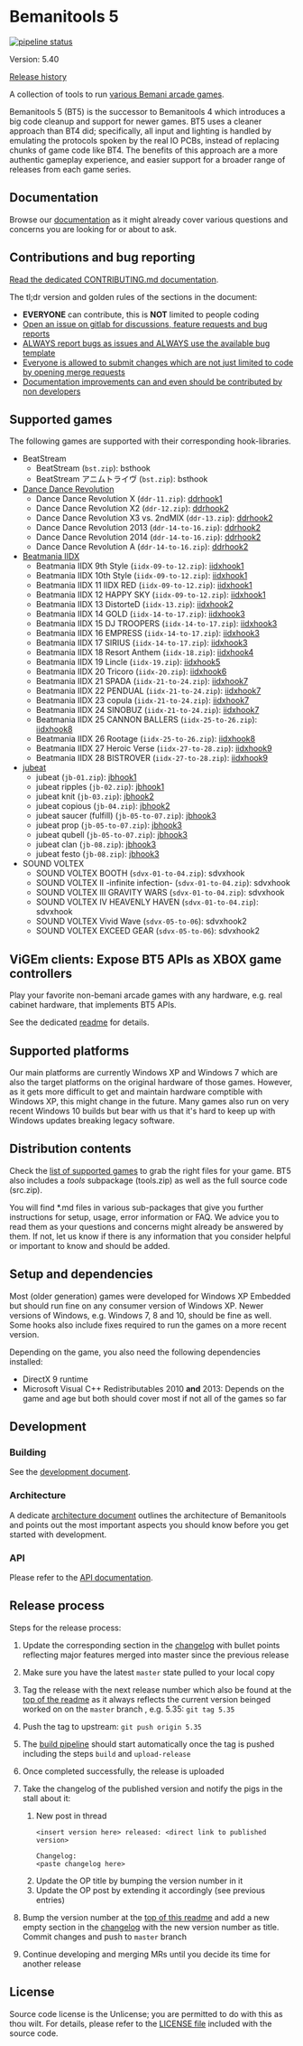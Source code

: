# Bemanitools 5
[![pipeline status](https://dev.s-ul.net/djhackers/bemanitools/badges/master/pipeline.svg)](https://dev.s-ul.net/djhackers/bemanitools/commits/master)

Version: 5.40

[Release history](CHANGELOG.md)

A collection of tools to run [various Bemani arcade games](#list-of-supported-games).

Bemanitools 5 (BT5) is the successor to Bemanitools 4 which introduces a big code cleanup and support for newer games.
BT5 uses a cleaner approach than BT4 did; specifically, all input and lighting is handled by emulating the protocols
spoken by the real IO PCBs, instead of replacing chunks of game code like BT4. The benefits of this approach are a more
authentic gameplay experience, and easier support for a broader range of releases from each game series.

## Documentation
Browse our [documentation](doc/README.md) as it might already cover various questions and concerns
you are looking for or about to ask.

## Contributions and bug reporting
[Read the dedicated CONTRIBUTING.md documentation](CONTRIBUTING.md).

The tl;dr version and golden rules of the sections in the document:
* **EVERYONE** can contribute, this is **NOT** limited to people coding
* [Open an issue on gitlab for discussions, feature requests and bug reports](CONTRIBUTING.md#reporting-and-discussions-issues-section-on-github)
* [ALWAYS report bugs as issues and ALWAYS use the available bug template](CONTRIBUTING.md#bug-reports)
* [Everyone is allowed to submit changes which are not just limited to code by opening merge requests](CONTRIBUTING.md#pull-requests-bugfixes-new-features-or-other-code-contributions)
* [Documentation improvements can and even should be contributed by non developers](CONTRIBUTING.md#pull-requests-bugfixes-new-features-or-other-code-contributions)

## Supported games
The following games are supported with their corresponding hook-libraries.

* BeatStream
    * BeatStream (`bst.zip`): bsthook
    * BeatStream アニムトライヴ (`bst.zip`): bsthook
* [Dance Dance Revolution](doc/ddrhook/README.md)
    * Dance Dance Revolution X (`ddr-11.zip`): [ddrhook1](doc/ddrhook/ddrhook1.md)
    * Dance Dance Revolution X2 (`ddr-12.zip`): [ddrhook2](doc/ddrhook/ddrhook2.md)
    * Dance Dance Revolution X3 vs. 2ndMIX (`ddr-13.zip`): [ddrhook2](doc/ddrhook/ddrhook2.md)
    * Dance Dance Revolution 2013 (`ddr-14-to-16.zip`): [ddrhook2](doc/ddrhook/ddrhook2.md)
    * Dance Dance Revolution 2014 (`ddr-14-to-16.zip`): [ddrhook2](doc/ddrhook/ddrhook2.md)
    * Dance Dance Revolution A (`ddr-14-to-16.zip`): [ddrhook2](doc/ddrhook/ddrhook2.md)
* [Beatmania IIDX](doc/iidxhook/README.md)
    * Beatmania IIDX 9th Style (`iidx-09-to-12.zip`): [iidxhook1](doc/iidxhook/iidxhook1.md)
    * Beatmania IIDX 10th Style (`iidx-09-to-12.zip`): [iidxhook1](doc/iidxhook/iidxhook1.md)
    * Beatmania IIDX 11 IIDX RED (`iidx-09-to-12.zip`): [iidxhook1](doc/iidxhook/iidxhook1.md)
    * Beatmania IIDX 12 HAPPY SKY (`iidx-09-to-12.zip`): [iidxhook1](doc/iidxhook/iidxhook1.md)
    * Beatmania IIDX 13 DistorteD (`iidx-13.zip`): [iidxhook2](doc/iidxhook/iidxhook2.md)
    * Beatmania IIDX 14 GOLD (`iidx-14-to-17.zip`): [iidxhook3](doc/iidxhook/iidxhook3.md)
    * Beatmania IIDX 15 DJ TROOPERS (`iidx-14-to-17.zip`): [iidxhook3](doc/iidxhook/iidxhook3.md)
    * Beatmania IIDX 16 EMPRESS (`iidx-14-to-17.zip`): [iidxhook3](doc/iidxhook/iidxhook3.md)
    * Beatmania IIDX 17 SIRIUS (`iidx-14-to-17.zip`): [iidxhook3](doc/iidxhook/iidxhook3.md)
    * Beatmania IIDX 18 Resort Anthem (`iidx-18.zip`): [iidxhook4](doc/iidxhook/iidxhook4.md)
    * Beatmania IIDX 19 Lincle (`iidx-19.zip`): [iidxhook5](doc/iidxhook/iidxhook5.md)
    * Beatmania IIDX 20 Tricoro (`iidx-20.zip`): [iidxhook6](doc/iidxhook/iidxhook6.md)
    * Beatmania IIDX 21 SPADA (`iidx-21-to-24.zip`): [iidxhook7](doc/iidxhook/iidxhook7.md)
    * Beatmania IIDX 22 PENDUAL (`iidx-21-to-24.zip`): [iidxhook7](doc/iidxhook/iidxhook7.md)
    * Beatmania IIDX 23 copula (`iidx-21-to-24.zip`): [iidxhook7](doc/iidxhook/iidxhook7.md)
    * Beatmania IIDX 24 SINOBUZ (`iidx-21-to-24.zip`): [iidxhook7](doc/iidxhook/iidxhook7.md)
    * Beatmania IIDX 25 CANNON BALLERS (`iidx-25-to-26.zip`): [iidxhook8](doc/iidxhook/iidxhook8.md)
    * Beatmania IIDX 26 Rootage (`iidx-25-to-26.zip`): [iidxhook8](doc/iidxhook/iidxhook8.md)
    * Beatmania IIDX 27 Heroic Verse (`iidx-27-to-28.zip`): [iidxhook9](doc/iidxhook/iidxhook9.md)
    * Beatmania IIDX 28 BISTROVER (`iidx-27-to-28.zip`): [iidxhook9](doc/iidxhook/iidxhook9.md)
* [jubeat](doc/jbhook/README.md)
    * jubeat (`jb-01.zip`): [jbhook1](doc/jbhook/jbhook1.md)
    * jubeat ripples (`jb-02.zip`): [jbhook1](doc/jbhook/jbhook1.md)
    * jubeat knit (`jb-03.zip`): [jbhook2](doc/jbhook/jbhook2.md)
    * jubeat copious (`jb-04.zip`): [jbhook2](doc/jbhook/jbhook2.md)
    * jubeat saucer (fulfill) (`jb-05-to-07.zip`): [jbhook3](doc/jbhook/jbhook3.md)
    * jubeat prop (`jb-05-to-07.zip`): [jbhook3](doc/jbhook/jbhook3.md)
    * jubeat qubell (`jb-05-to-07.zip`): [jbhook3](doc/jbhook/jbhook3.md)
    * jubeat clan (`jb-08.zip`): [jbhook3](doc/jbhook/jbhook3.md)
    * jubeat festo (`jb-08.zip`): [jbhook3](doc/jbhook/jbhook3.md)
* SOUND VOLTEX
    * SOUND VOLTEX BOOTH (`sdvx-01-to-04.zip`): sdvxhook
    * SOUND VOLTEX II -infinite infection- (`sdvx-01-to-04.zip`): sdvxhook
    * SOUND VOLTEX III GRAVITY WARS (`sdvx-01-to-04.zip`): sdvxhook
    * SOUND VOLTEX IV HEAVENLY HAVEN (`sdvx-01-to-04.zip`): sdvxhook
    * SOUND VOLTEX Vivid Wave (`sdvx-05-to-06`): sdvxhook2
    * SOUND VOLTEX EXCEED GEAR (`sdvx-05-to-06`): sdvxhook2

## ViGEm clients: Expose BT5 APIs as XBOX game controllers
Play your favorite non-bemani arcade games with any hardware, e.g. real cabinet hardware, that
implements BT5 APIs.

See the dedicated [readme](doc/vigem/README.md) for details.

## Supported platforms
Our main platforms are currently Windows XP and Windows 7 which are also the target platforms on the original hardware
of those games. However, as it gets more difficult to get and maintain hardware comptible with Windows XP, this might
change in the future. Many games also run on very recent Windows 10 builds but bear with us that it's hard to keep up
with Windows updates breaking legacy software.

## Distribution contents
Check the [list of supported games](#list-of-supported-games) to grab the right files for your game. BT5 also includes
a *tools* subpackage (tools.zip) as well as the full source code (src.zip).

You will find *.md files in various sub-packages that give you further instructions for setup, usage, error information
or FAQ. We advice you to read them as your questions and concerns might already be answered by them. If not, let us
know if there is any information that you consider helpful or important to know and should be added.

## Setup and dependencies
Most (older generation) games were developed for Windows XP Embedded but should run fine on any
consumer version of Windows XP. Newer versions of Windows, e.g. Windows 7, 8 and 10, should be fine
as well. Some hooks also include fixes required to run the games on a more recent version.

Depending on the game, you also need the following dependencies installed:
* DirectX 9 runtime
* Microsoft Visual C++ Redistributables 2010 **and** 2013: Depends on the game and age but both
should cover most if not all of the games so far

## Development
### Building
See the [development document](doc/development.md).

### Architecture
A dedicate [architecture document](doc/architecture.md) outlines the architecture of Bemanitools and points out the most
important aspects you should know before you get started with development.

### API
Please refer to the [API documentation](doc/api.md).

## Release process
Steps for the release process:
1. Update the corresponding section in the [changelog](CHANGELOG.md) with bullet points reflecting
major features merged into master since the previous release
1. Make sure you have the latest `master` state pulled to your local copy
1. Tag the release with the next release number which also be found at the
[top of the readme](#bemanitools-5) as it always reflects the current version beinged worked on
on the `master` branch , e.g. 5.35: `git tag 5.35`
1. Push the tag to upstream: `git push origin 5.35`
1. The [build pipeline](https://dev.s-ul.net/djhackers/bemanitools/-/pipelines) should start
automatically once the tag is pushed including the steps `build` and `upload-release`
1. Once completed successfully, the release is uploaded
1. Take the changelog of the published version and notify the pigs in the stall about it:
    1. New post in thread
        ```
        <insert version here> released: <direct link to published version>

        Changelog:
        <paste changelog here>
        ```
    1. Update the OP title by bumping the version number in it
    1. Update the OP post by extending it accordingly (see previous entries)

1. Bump the version number at the [top of this readme](#bemanitools-5) and add a new empty section
in the [changelog](CHANGELOG.md) with the new version number as title. Commit changes and push to
`master` branch
1. Continue developing and merging MRs until you decide its time for another release

## License
Source code license is the Unlicense; you are permitted to do with this as thou wilt. For details, please refer to the
[LICENSE file](LICENSE) included with the source code.






